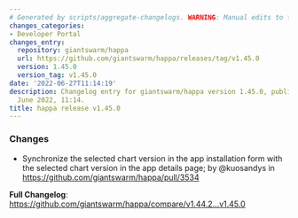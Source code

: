 ```yaml
---
# Generated by scripts/aggregate-changelogs. WARNING: Manual edits to this files will be overwritten.
changes_categories:
- Developer Portal
changes_entry:
  repository: giantswarm/happa
  url: https://github.com/giantswarm/happa/releases/tag/v1.45.0
  version: 1.45.0
  version_tag: v1.45.0
date: '2022-06-27T11:14:19'
description: Changelog entry for giantswarm/happa version 1.45.0, published on 27
  June 2022, 11:14.
title: happa release v1.45.0
---
```


<!-- Release notes generated using configuration in .github/release.yml at main -->

### Changes
* Synchronize the selected chart version in the app installation form with the selected chart version in the app details page; by @kuosandys in https://github.com/giantswarm/happa/pull/3534


**Full Changelog**: https://github.com/giantswarm/happa/compare/v1.44.2...v1.45.0
